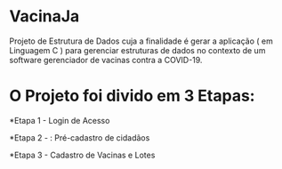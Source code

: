 # VacinaJa
Projeto de Estrutura de Dados cuja a finalidade é gerar a aplicação ( em Linguagem C ) para gerenciar estruturas de dados no contexto de um software gerenciador de vacinas contra a COVID-19.

# O Projeto foi divido em 3 Etapas:
*Etapa 1 - Login de Acesso

*Etapa 2 - : Pré-cadastro de cidadãos

*Etapa 3 - Cadastro de Vacinas e Lotes
